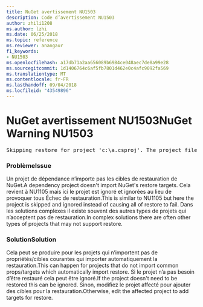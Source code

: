 ```yaml
---
title: NuGet avertissement NU1503
description: Code d’avertissement NU1503
author: zhili1208
ms.author: lzhi
ms.date: 06/25/2018
ms.topic: reference
ms.reviewer: anangaur
f1_keywords:
- NU1503
ms.openlocfilehash: a17db71a2aa656089b6984ce048aec7de8a99e28
ms.sourcegitcommit: 1d1406764c6af5fb7801d462e0c4afc9092fa569
ms.translationtype: MT
ms.contentlocale: fr-FR
ms.lasthandoff: 09/04/2018
ms.locfileid: "43549896"
---
```

# <a name="nuget-warning-nu1503"></a><span data-ttu-id="0bca0-103">NuGet avertissement NU1503</span><span class="sxs-lookup"><span data-stu-id="0bca0-103">NuGet Warning NU1503</span></span>

<pre>Skipping restore for project 'c:\a.csproj'. The project file may be invalid or missing targets required for restore.</pre>

### <a name="issue"></a><span data-ttu-id="0bca0-104">Problème</span><span class="sxs-lookup"><span data-stu-id="0bca0-104">Issue</span></span>
<span data-ttu-id="0bca0-105">Un projet de dépendance n’importe pas les cibles de restauration de NuGet.</span><span class="sxs-lookup"><span data-stu-id="0bca0-105">A dependency project doesn't import NuGet's restore targets.</span></span> <span data-ttu-id="0bca0-106">Cela revient à NU1105 mais ici le projet est ignoré et ignorées au lieu de provoquer tous Échec de restauration.</span><span class="sxs-lookup"><span data-stu-id="0bca0-106">This is similar to NU1105 but here the project is skipped and ignored instead of causing all of restore to fail.</span></span> <span data-ttu-id="0bca0-107">Dans les solutions complexes il existe souvent des autres types de projets qui n’acceptent pas de restauration.</span><span class="sxs-lookup"><span data-stu-id="0bca0-107">In complex solutions there are often other types of projects that may not support restore.</span></span>

### <a name="solution"></a><span data-ttu-id="0bca0-108">Solution</span><span class="sxs-lookup"><span data-stu-id="0bca0-108">Solution</span></span>
<span data-ttu-id="0bca0-109">Cela peut se produire pour les projets qui n’importent pas de propriétés/cibles courantes qui importer automatiquement la restauration.</span><span class="sxs-lookup"><span data-stu-id="0bca0-109">This can happen for projects that do not import common props/targets which automatically import restore.</span></span> <span data-ttu-id="0bca0-110">Si le projet n’a pas besoin d’être restauré cela peut être ignoré.</span><span class="sxs-lookup"><span data-stu-id="0bca0-110">If the project doesn't need to be restored this can be ignored.</span></span> <span data-ttu-id="0bca0-111">Sinon, modifiez le projet affecté pour ajouter des cibles pour la restauration.</span><span class="sxs-lookup"><span data-stu-id="0bca0-111">Otherwise, edit the affected project to add targets for restore.</span></span>